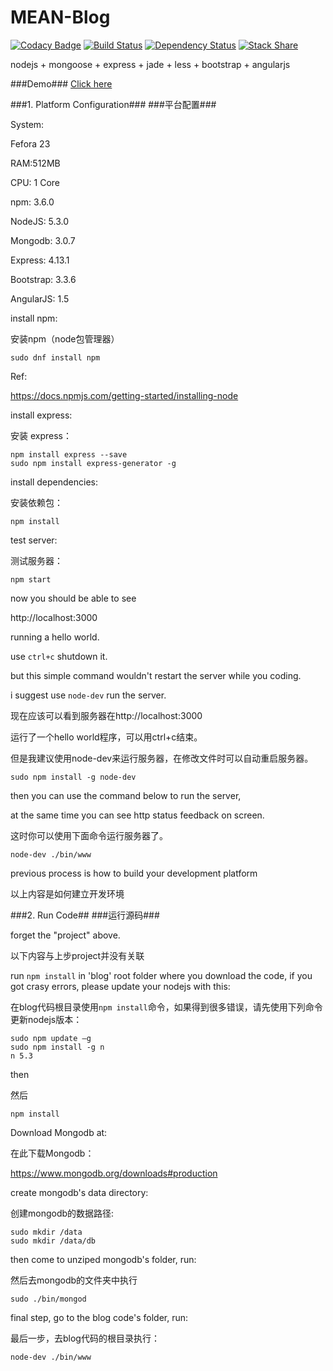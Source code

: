 # MEAN-Blog

[![Codacy Badge](https://api.codacy.com/project/badge/grade/0b0351f0961f4cf89e5a902c0fa8dd47)](https://www.codacy.com/app/franklioxygen/MEAN-blog)  [![Build Status](https://travis-ci.org/franklioxygen/MEAN-blog.svg?branch=master)](https://travis-ci.org/franklioxygen/MEAN-blog)    [![Dependency Status](https://david-dm.org/franklioxygen/MEAN-blog.svg)](https://david-dm.org/franklioxygen/MEAN-blog)  [![Stack Share](http://img.shields.io/badge/tech-stack-0690fa.svg?style=flat)](http://stackshare.io/franklioxygen/mean-blog)


nodejs
+
mongoose
+
express
+
jade
+
less
+
bootstrap
+
angularjs

###Demo###
[Click here](http://franklioxygen-mean-blog.herokuapp.com/)

###1. Platform Configuration###
###平台配置###

System:

Fefora 23

RAM:512MB

CPU: 1 Core


npm: 3.6.0

NodeJS: 5.3.0

Mongodb: 3.0.7

Express: 4.13.1

Bootstrap: 3.3.6

AngularJS: 1.5


install npm:

安装npm（node包管理器）

```
sudo dnf install npm
```
Ref:

https://docs.npmjs.com/getting-started/installing-node


install express:

安装 express：

```
npm install express --save
sudo npm install express-generator -g
```
install dependencies:

安装依赖包：
```
npm install
```
test server:

测试服务器：
```
npm start
```
now you should be able to see 

http://localhost:3000

running a hello world.

use `ctrl+c` shutdown it.

but this simple command wouldn't restart the server while you coding.

i suggest use `node-dev` run the server.

现在应该可以看到服务器在http://localhost:3000

运行了一个hello world程序，可以用ctrl+c结束。

但是我建议使用node-dev来运行服务器，在修改文件时可以自动重启服务器。


```
sudo npm install -g node-dev
```
then you can use the command below to run the server,

at the same time you can see http status feedback on screen.

这时你可以使用下面命令运行服务器了。

```
node-dev ./bin/www
```
previous process is how to build your development platform

以上内容是如何建立开发环境

###2. Run Code##
###运行源码###

forget the "project" above.

以下内容与上步project并没有关联


run `npm install` in 'blog' root folder where you download the code, if you got crasy errors, please update your nodejs with this:

在blog代码根目录使用`npm install`命令，如果得到很多错误，请先使用下列命令更新nodejs版本： 
```
sudo npm update –g
sudo npm install -g n
n 5.3
```

then 

然后

```
npm install
```


Download Mongodb at:

在此下载Mongodb：

https://www.mongodb.org/downloads#production

create mongodb's data directory:

创建mongodb的数据路径:

```
sudo mkdir /data
sudo mkdir /data/db
```
then come to unziped mongodb's folder, run:

然后去mongodb的文件夹中执行

```
sudo ./bin/mongod
```
final step, go to the blog code's folder, run:

最后一步，去blog代码的根目录执行：

```
node-dev ./bin/www
```
